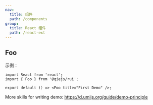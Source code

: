 ```yaml
---
nav:
  title: 组件
  path: /components
group:
  title: React 组件
  path: /react-ext
---
```


## Foo

示例：

```tsx
import React from 'react';
import { Foo } from '@qiejs/rui';

export default () => <Foo title="First Demo" />;
```

More skills for writing demo: https://d.umijs.org/guide/demo-principle
